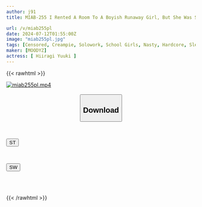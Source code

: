 ```yaml
---
author: j91
title: MIAB-255 I Rented A Room To A Boyish Runaway Girl, But She Was So Cold To Me That I Got Annoyed, So I Sneakily Penetrated Her Raw And Trained Her, Then Creampied Her 13 Times To Make Her Understand. Record Of The Confinement Rape. Yuuki Hiiragi

url: /v/miab255pl
date: 2024-07-12T01:55:00Z
image: "miab255pl.jpg"
tags: [Censored, Creampie, Solowork, School Girls, Nasty, Hardcore, Slender, Acme · Orgasm	]
maker: [MOODYZ]
actress: [ Hiiragi Yuuki ]
---
```



{{< rawhtml >}}

<div class="video" data-videoid="oeeZAPBoLaiJLjz">
    <a href="javascript:;">
        <img src="/v/miab255pl/miab255pl.jpg" width="WIDTH" height="HEIGHT" alt="miab255pl.mp4" loading="lazy">
    </a>
</div>

<script type="text/javascript" src="https://j91.asia/asset/on-demand-st.js"></script>

<br>
  <link rel="stylesheet" href="https://j91.asia/asset/bs5.css">
  
  <center>
  <button class="btn btn-primary" type="button" data-bs-toggle="collapse" data-bs-target=".multi-collapse" aria-expanded="false" aria-controls="multiCollapseExample1 multiCollapseExample2"><h2>Download</h2></button></center>
</p>
<div class="row">
  <div class="col">
    <div class="collapse multi-collapse" id="multiCollapseExample1">
      <div class="card card-body">
	      	      <br>
<div class="buttons">  
<p><a href="/v/miab255pl/st.html" target="_blank"><button class="btn-hover color-3"><i class="fa fa-download"></i> ST</button></a></p></div>
    </div>
  </div>
</div>
  <div class="col">
    <div class="collapse multi-collapse" id="multiCollapseExample2">
      <div class="card card-body">
	      <br>
<div class="buttons">
<p><a href="/v/miab255pl/sw.html" target="_blank"><button class="btn-hover color-2"><i class="fa fa-download"></i> SW</button></a></p></div>
<br><br>
      </div>
    </div>
  </div>
</div>

{{< /rawhtml >}}